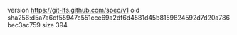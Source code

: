 version https://git-lfs.github.com/spec/v1
oid sha256:d5a7a6df55947c551cce69a2df6d4581d45b8159824592d7d20a786bec3ac759
size 394
